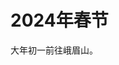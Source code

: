 # 2024年春节

大年初一前往峨眉山。

<ImgView title="峨眉山" url="https://1.z.wiki/autoupload/20240211/qlzF.3024X4032-IMG_8307.JPG" />


<ImgView title="峨眉山" url="https://5.z.wiki/autoupload/20240211/QHvB.3024X4032-IMG_8289.JPG" />


<ImgView title="峨眉山" url="https://5.z.wiki/autoupload/20240211/QhC8.3024X4032-IMG_8268.JPG" />


<ImgView title="峨眉山" url="https://4.z.wiki/autoupload/20240211/iwK1.3024X4032-IMG_8241.JPG" />


<ImgView title="峨眉山" url="https://9.z.wiki/autoupload/20240211/TdNZ.IMG_8317.heic.jpg" />


<ImgView title="峨眉山" url="https://1.z.wiki/autoupload/20240211/8wM6.3024X4032-IMG_8316.JPG" />


<ImgView title="峨眉山" url="https://6.z.wiki/autoupload/20240211/UC5s.3024X4032-IMG_8315.JPG" />


<ImgView title="峨眉山" url="https://1.z.wiki/autoupload/20240211/jEby.3135X2820-IMG_8314.jpg" />


<ImgView title="峨眉山" url="https://8.z.wiki/autoupload/20240211/r01Q.IMG_8313.HEIC.jpg" />


<ImgView title="峨眉山" url="https://7.z.wiki/autoupload/20240211/fUGP.4032X3024-IMG_8312.JPG" />


<ImgView title="峨眉山" url="https://4.z.wiki/autoupload/20240211/QJzt.4032X3024-IMG_8311.JPG" />


<ImgView title="峨眉山" url="https://2.z.wiki/autoupload/20240211/AB9B.IMG_8310.heic.jpg" />


<ImgView title="峨眉山" url="https://6.z.wiki/autoupload/20240211/HaA0.IMG_8309.heic.jpg" />


